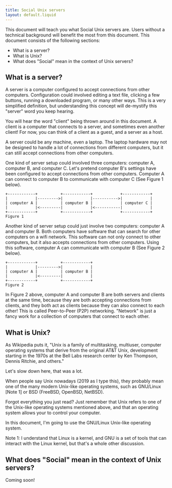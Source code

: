 ```yaml
---
title: Social Unix servers
layout: default.liquid
---
```


This document will teach you what Social Unix servers are. Users without a
technical background will benefit the most from this document. This document
consists of the following sections:

* What is a server?
* What is Unix?
* What does "Social" mean in the context of Unix servers?

## What is a server?

A server is a computer configured to accept connections from other computers.
Configuration could involved editing a text file, clicking a few buttons,
running a downloaded program, or many other ways. This is a very simplified
definition, but understanding this concept will de-mystify this "server" word
you keep hearing.

You will hear the word "client" being thrown around in this document. A client
is a computer that connects to a server, and sometimes even another client! For
now, you can think of a client as a guest, and a server as a host.

A server could be any machine, even a laptop. The laptop hardware may not
be designed to handle a lot of connections from different computers, but it can
still accept connections from other computers.

One kind of server setup could involved three computers: computer A, computer B,
and computer C. Let's pretend computer B's settings have been configured to
accept connections from other computers. Computer A can connect to computer B to
communicate with computer C (See Figure 1 below).

```
+------------+          +------------+            +------------+
|            |--------->|            |----------->|            |
| computer A |          | computer B |            | computer C |
|            |<---------|            |<-----------|            |
+------------+          +------------+            +------------+
Figure 1
```
Another kind of server setup could just involve two computers: computer A and
computer B. Both computers have software that can search for other computers on
a wifi network. This software can not only connect to other computers, but it
also accepts connections from other computers. Using this software, computer A
can communicate with computer B (See Figure 2 below).

```
+------------+          +------------+
|            |--------->|            |
| computer A |          | computer B |
|            |<---------|            |
+------------+          +------------+
Figure 2
```

In Figure 2 above, computer A and computer B are both servers and clients at the
same time, because they are both accepting connections from clients, and they
both act as clients because they can also connect to each other! This is called
Peer-to-Peer (P2P) networking. "Network" is just a fancy work for a collection
of computers that connect to each other.

## What is Unix?

As Wikipedia puts it, "Unix is a family of multitasking, multiuser, computer
operating systems that derive from the original AT&T Unix, development starting
in the 1970s at the Bell Labs research center by Ken Thompson, Dennis Ritchie,
and others."

Let's slow down here, that was a lot.

When people say Unix nowadays (2019 as I type this), they probably mean one of
the many modern Unix-like operating systems, such as GNU/Linux [Note 1] or BSD
(FreeBSD, OpenBSD, NetBSD).

Forgot everything you just read? Just remember that Unix refers to one of the
Unix-like operating systems mentioned above, and that an operating system allows
your to control your computer.

In this document, I'm going to use the GNU/Linux Unix-like operating system.

Note 1: I understand that Linux is a kernel, and GNU is a set of tools that can
interact with the Linux kernel, but that's a whole other discussion.

## What does "Social" mean in the context of Unix servers?

Coming soon!
